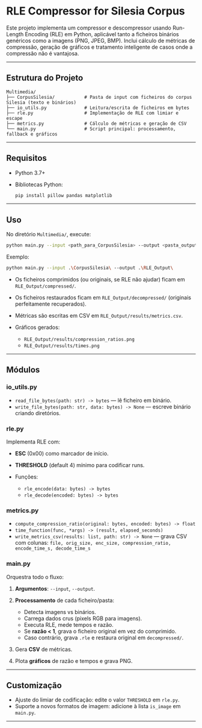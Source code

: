 # RLE Compressor for Silesia Corpus

Este projeto implementa um compressor e descompressor usando Run-Length Encoding (RLE) em Python, aplicável tanto a ficheiros binários genéricos como a imagens (PNG, JPEG, BMP). Inclui cálculo de métricas de compressão, geração de gráficos e tratamento inteligente de casos onde a compressão não é vantajosa.

---

## Estrutura do Projeto

```
Multimedia/
├── CorpusSilesia/           # Pasta de input com ficheiros do corpus Silesia (texto e binários)
├── io_utils.py              # Leitura/escrita de ficheiros em bytes
├── rle.py                   # Implementação de RLE com limiar e escape
├── metrics.py               # Cálculo de métricas e geração de CSV
└── main.py                  # Script principal: processamento, fallback e gráficos
```

---

## Requisitos

* Python 3.7+
* Bibliotecas Python:

  ```bash
  pip install pillow pandas matplotlib
  ```

---

## Uso

No diretório `Multimedia/`, execute:

```bash
python main.py --input <path_para_CorpusSilesia> --output <pasta_output>
```

Exemplo:

```bash
python main.py --input .\CorpusSilesia\ --output .\RLE_Output\
```

* Os ficheiros comprimidos (ou originais, se RLE não ajudar) ficam em `RLE_Output/compressed/`.
* Os ficheiros restaurados ficam em `RLE_Output/decompressed/` (originais perfeitamente recuperados).
* Métricas são escritas em CSV em `RLE_Output/results/metrics.csv`.
* Gráficos gerados:

  * `RLE_Output/results/compression_ratios.png`
  * `RLE_Output/results/times.png`

---

## Módulos

### io\_utils.py

* `read_file_bytes(path: str) -> bytes` — lê ficheiro em binário.
* `write_file_bytes(path: str, data: bytes) -> None` — escreve binário criando diretórios.

### rle.py

Implementa RLE com:

* **ESC** (0x00) como marcador de início.
* **THRESHOLD** (default 4) mínimo para codificar runs.
* Funções:

  * `rle_encode(data: bytes) -> bytes`
  * `rle_decode(encoded: bytes) -> bytes`

### metrics.py

* `compute_compression_ratio(original: bytes, encoded: bytes) -> float`
* `time_function(func, *args) -> (result, elapsed_seconds)`
* `write_metrics_csv(results: list, path: str) -> None` — grava CSV com colunas:
  `file, orig_size, enc_size, compression_ratio, encode_time_s, decode_time_s`

### main.py

Orquestra todo o fluxo:

1. **Argumentos**: `--input`, `--output`.
2. **Processamento** de cada ficheiro/pasta:

   * Detecta imagens vs binários.
   * Carrega dados crus (pixels RGB para imagens).
   * Executa RLE, mede tempos e razão.
   * Se **razão < 1**, grava o ficheiro original em vez do comprimido.
   * Caso contrário, grava `.rle` e restaura original em `decompressed/`.
3. Gera **CSV** de métricas.
4. Plota **gráficos** de razão e tempos e grava PNG.

---

## Customização

* Ajuste do limiar de codificação: edite o valor `THRESHOLD` em `rle.py`.
* Suporte a novos formatos de imagem: adicione à lista `is_image` em `main.py`.

---
